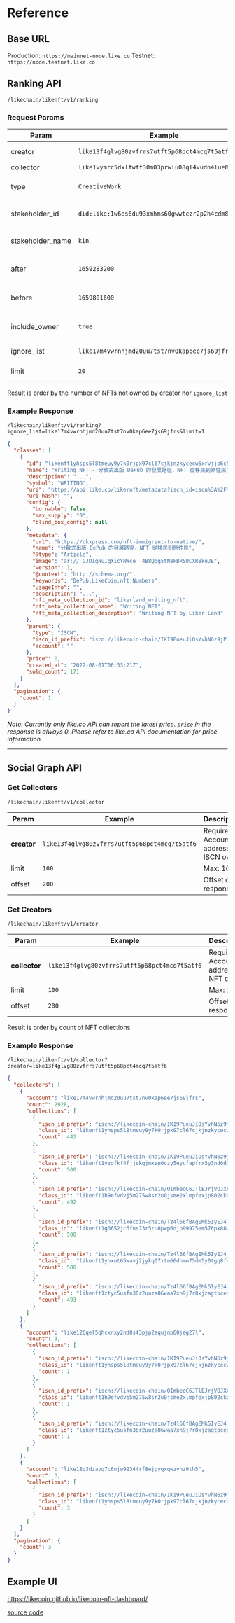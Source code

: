 # Reference

## Base URL

Production: `https://mainnet-node.like.co`
Testnet: `https://node.testnet.like.co`

## Ranking API

`/likechain/likenft/v1/ranking`

### Request Params

| Param            | Example                                            | Description                                               |
| ---              | ---                                                | ---                                                       |
| creator          | `like13f4glvg80zvfrrs7utft5p68pct4mcq7t5atf6`      | The current owner of the ISCN                             |
| collector        | `like1vymrc5dxlfwff30m03prwlu08ql4vudn4lue8u`      | The current owner of NFT                                  |
| type             | `CreativeWork`                                     | The `contentMetadata.@type` field in ISCN                 |
| stakeholder_id   | `did:like:1w6es6du93xmhms60gwwtczr2p2h4cdm8r7kc0f` | The `stakeholders.entity.@id` field in ISCN               |
| stakeholder_name | `kin`                                              | The `stakeholders.entity.name` field in ISCN              |
| after            | `1659283200`                                       | Get NFT class created after this UNIX second timestamp    |
| before           | `1659801600`                                       | Get NFT class created before this UNIX second timestamp   |
| include_owner    | `true`                                             | Whether to include owner of ISCN when counting sold_count |
| ignore_list      | `like17m4vwrnhjmd20uu7tst7nv0kap6ee7js69jfrs`      | The addresses to ignore when counting sold count          |
| limit            | `20`                                               | The limit of response. Default & max: 100                 |

Result is order by the number of NFTs not owned by creator nor `ignore_list`

### Example Response

`/likechain/likenft/v1/ranking?ignore_list=like17m4vwrnhjmd20uu7tst7nv0kap6ee7js69jfrs&limit=1`

```json
{
  "classes": [
    {
      "id": "likenft1yhsps5l8tmeuy9y7k0rjpx97cl67cjkjnzkycecw5xrvjjp6c5yqz0ttmc",
      "name": "Writing NFT - 分散式出版 DePub 的發展路徑，NFT 從移民到原住民",
      "description": "...",
      "symbol": "WRITING",
      "uri": "https://api.like.co/likernft/metadata?iscn_id=iscn%3A%2F%2Flikecoin-chain%2FIKI9PueuJiOsYvhN6z9jPJIm3UGMh17BQ3tEwEzslQo%2F3",
      "uri_hash": "",
      "config": {
        "burnable": false,
        "max_supply": "0",
        "blind_box_config": null
      },
      "metadata": {
        "url": "https://ckxpress.com/nft-immigrant-to-native/",
        "name": "分散式出版 DePub 的發展路徑，NFT 從移民到原住民",
        "@type": "Article",
        "image": "ar://_GJD1gNuIqXicYNWce__4B8Qqg5tN8FBRSUCXR8kuJE",
        "version": 1,
        "@context": "http://schema.org/",
        "keywords": "DePub,LikeCoin,nft,Numbers",
        "usageInfo": "",
        "description": "...",
        "nft_meta_collection_id": "likerland_writing_nft",
        "nft_meta_collection_name": "Writing NFT",
        "nft_meta_collection_descrption": "Writing NFT by Liker Land"
      },
      "parent": {
        "type": "ISCN",
        "iscn_id_prefix": "iscn://likecoin-chain/IKI9PueuJiOsYvhN6z9jPJIm3UGMh17BQ3tEwEzslQo",
        "account": ""
      },
      "price": 0,
      "created_at": "2022-08-01T06:33:21Z",
      "sold_count": 171
    }
  ],
  "pagination": {
    "count": 1
  }
}

```

*Note: Currently only like.co API can report the latest price. `price` in the response is always 0. Please refer to like.co API documentation for price information*

---

## Social Graph API

### Get Collectors

`/likechain/likenft/v1/collector`

| Param       | Example                                       | Description                             |
| ---         | ---                                           | ---                                     |
| **creator** | `like13f4glvg80zvfrrs7utft5p68pct4mcq7t5atf6` | Required. Account address of ISCN owner |
| limit       | `100`                                         | Max: 100                                |
| offset      | `200`                                         | Offset of response                      |


### Get Creators

`/likechain/likenft/v1/creator`

| Param         | Example                                       | Description                            |
| ---           | ---                                           | ---                                    |
| **collector** | `like13f4glvg80zvfrrs7utft5p68pct4mcq7t5atf6` | Required. Account address of NFT owner |
| limit         | `100`                                         | Max: 100                               |
| offset        | `200`                                         | Offset of response                     |

Result is order by count of NFT collections.

### Example Response

`/likechain/likenft/v1/collector?creator=like13f4glvg80zvfrrs7utft5p68pct4mcq7t5atf6`

```json
{
  "collectors": [
    {
      "account": "like17m4vwrnhjmd20uu7tst7nv0kap6ee7js69jfrs",             // The like.co NFT sales API wallet
      "count": 2928,
      "collections": [
        {
          "iscn_id_prefix": "iscn://likecoin-chain/IKI9PueuJiOsYvhN6z9jPJIm3UGMh17BQ3tEwEzslQo",
          "class_id": "likenft1yhsps5l8tmeuy9y7k0rjpx97cl67cjkjnzkycecw5xrvjjp6c5yqz0ttmc",
          "count": 443
        },
        {
          "iscn_id_prefix": "iscn://likecoin-chain/IKI9PueuJiOsYvhN6z9jPJIm3UGMh17BQ3tEwEzslQo",
          "class_id": "likenft1yzdfkf4fjjekqjmxen0czy5eyufapfrx5y3nd6d7wd6hmyy6zt3sk7ak4z",
          "count": 500
        },
        {
          "iscn_id_prefix": "iscn://likecoin-chain/OImbeoC6JTlEJrjVOJXAj4rF5uS04vuRGbittFGyQbc",
          "class_id": "likenft1h9efvdvj5m275w8sr2u0jsme2xlmpfexjp802ckda3fvuncw95tsnq2c7u",
          "count": 492
        },
        {
          "iscn_id_prefix": "iscn://likecoin-chain/Tz4l66fBAgEMk5IyEJ4_N0FBj2NjLCse3Uqnm8VxR-8",
          "class_id": "likenft1g0652jc6fns73r5ru6pwp6djp99975em576px88wxau7hrmn2d5qf06zs4",
          "count": 500
        },
        {
          "iscn_id_prefix": "iscn://likecoin-chain/Tz4l66fBAgEMk5IyEJ4_N0FBj2NjLCse3Uqnm8VxR-8",
          "class_id": "likenft1yhxut65wavj2jykq07xtm66dnmn75dm5y0tgq8f49azs3lff7ngqrw7kv6",
          "count": 500
        },
        {
          "iscn_id_prefix": "iscn://likecoin-chain/Tz4l66fBAgEMk5IyEJ4_N0FBj2NjLCse3Uqnm8VxR-8",
          "class_id": "likenft1ztyc5usfn36r2uuza86waa7xn9j7r8xjzagtpcesj3p2t7mmj9kssqlxwe",
          "count": 493
        }
      ]
    },
    {
      "account": "like126qel5qhcxnxy2nd0s43pjp2aqujnp60jeg27l",
      "count": 3,
      "collections": [
        {
          "iscn_id_prefix": "iscn://likecoin-chain/IKI9PueuJiOsYvhN6z9jPJIm3UGMh17BQ3tEwEzslQo",
          "class_id": "likenft1yhsps5l8tmeuy9y7k0rjpx97cl67cjkjnzkycecw5xrvjjp6c5yqz0ttmc",
          "count": 1
        },
        {
          "iscn_id_prefix": "iscn://likecoin-chain/OImbeoC6JTlEJrjVOJXAj4rF5uS04vuRGbittFGyQbc",
          "class_id": "likenft1h9efvdvj5m275w8sr2u0jsme2xlmpfexjp802ckda3fvuncw95tsnq2c7u",
          "count": 1
        },
        {
          "iscn_id_prefix": "iscn://likecoin-chain/Tz4l66fBAgEMk5IyEJ4_N0FBj2NjLCse3Uqnm8VxR-8",
          "class_id": "likenft1ztyc5usfn36r2uuza86waa7xn9j7r8xjzagtpcesj3p2t7mmj9kssqlxwe",
          "count": 1
        }
      ]
    },
    {
      "account": "like18q3dzavq7c6njw92344rf8ejpyqxqwzvhz9th5",
      "count": 3,
      "collections": [
        {
          "iscn_id_prefix": "iscn://likecoin-chain/IKI9PueuJiOsYvhN6z9jPJIm3UGMh17BQ3tEwEzslQo",
          "class_id": "likenft1yhsps5l8tmeuy9y7k0rjpx97cl67cjkjnzkycecw5xrvjjp6c5yqz0ttmc",
          "count": 3
        }
      ]
    }
  ],
  "pagination": {
    "count": 3
  }
}
```

## Example UI

https://likecoin.github.io/likecoin-nft-dashboard/ 

[source code](https://github.com/likecoin/likecoin-nft-dashboard)


